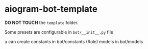 # aiogram-bot-template

**DO NOT TOUCH** the `template` folder.

Some presets are configurable in `bot/__init__.py` file

<!-- TODO: write that presets -->

u can create constants in bot/constants (Role)
models in bot/models